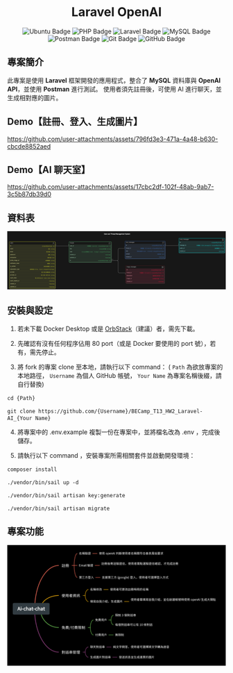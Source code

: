 <div align="center">

# Laravel OpenAI

![Ubuntu Badge](https://img.shields.io/badge/Ubuntu-E95420?style=for-the-badge&logo=ubuntu&logoColor=white) 
![PHP Badge](https://img.shields.io/badge/PHP-777BB4?style=for-the-badge&logo=php&logoColor=white) 
![Laravel Badge](https://img.shields.io/badge/Laravel-FF2D20?style=for-the-badge&logo=laravel&logoColor=white) 
![MySQL Badge](https://img.shields.io/badge/MySQL-005C84?style=for-the-badge&logo=mysql&logoColor=white) 
![Postman Badge](https://img.shields.io/badge/Postman-FF6C37?style=for-the-badge&logo=Postman&logoColor=white) 
![Git Badge](https://img.shields.io/badge/GIT-E44C30?style=for-the-badge&logo=git&logoColor=white) 
![GitHub Badge](https://img.shields.io/badge/GitHub-100000?style=for-the-badge&logo=github&logoColor=white)

</div>

## 專案簡介
此專案是使用 **Laravel** 框架開發的應用程式，整合了 **MySQL** 資料庫與 **OpenAI API**，並使用 **Postman** 進行測試。
使用者須先註冊後，可使用 AI 進行聊天，並生成相對應的圖片。

## Demo【註冊、登入、生成圖片】
https://github.com/user-attachments/assets/796fd3e3-471a-4a48-b630-cbcde8852aed

## Demo【AI 聊天室】
https://github.com/user-attachments/assets/17cbc2df-102f-48ab-9ab7-3c5b87db39d0


## 資料表
![資料表圖片](https://github.com/Goodidea-backend-camp/BECamp_T13_HW2_Laravel-AI_fufuYang/blob/development/public/images/%E8%B3%87%E6%96%99%E8%A1%A8.png)


## 安裝與設定

1. 若未下載 Docker Desktop 或是 [OrbStack](https://orbstack.dev/)（建議）者，需先下載。

2. 先確認有沒有任何程序佔用 80 port（或是 Docker 要使用的 port 號），若有，需先停止。

3. 將 fork 的專案 clone 至本地，請執行以下 command：
( `Path` 為欲放專案的本地路徑， `Username` 為個人 GitHub 帳號， `Your Name` 為專案名稱後綴，請自行替換)
```
cd {Path}
```
```
git clone https://github.com/{Username}/BECamp_T13_HW2_Laravel-AI_{Your Name}
```

4. 將專案中的 .env.example 複製一份在專案中，並將檔名改為 .env ，完成後儲存。

5. 請執行以下 command ，安裝專案所需相關套件並啟動開發環境：
```
composer install
```
```
./vendor/bin/sail up -d
```
```
./vendor/bin/sail artisan key:generate
```
```
./vendor/bin/sail artisan migrate
```


## 專案功能
![功能圖](https://github.com/Goodidea-backend-camp/BECamp_T13_HW2_Laravel-AI_fufuYang/blob/development/public/images/Ai-chat-chat.png)





